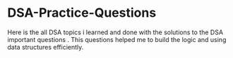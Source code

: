 # DSA-Practice-Questions
Here is the all DSA topics i learned and done with  the solutions to the DSA important questions . This questions  helped me  to build the logic and using data structures efficiently.

